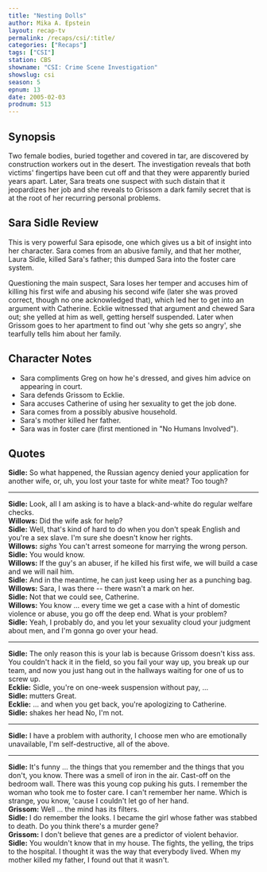 ```yaml
---
title: "Nesting Dolls"
author: Mika A. Epstein
layout: recap-tv
permalink: /recaps/csi/:title/
categories: ["Recaps"]
tags: ["CSI"]
station: CBS
showname: "CSI: Crime Scene Investigation"
showslug: csi
season: 5  
epnum: 13
date: 2005-02-03
prodnum: 513 
---
```


## Synopsis

Two female bodies, buried together and covered in tar, are discovered by construction workers out in the desert. The investigation reveals that both victims' fingertips have been cut off and that they were apparently buried years apart. Later, Sara treats one suspect with such distain that it jeopardizes her job and she reveals to Grissom a dark family secret that is at the root of her recurring personal problems.

## Sara Sidle Review

This is very powerful Sara episode, one which gives us a bit of insight into her character. Sara comes from an abusive family, and that her mother, Laura Sidle, killed Sara's father; this dumped Sara into the foster care system.

Questioning the main suspect, Sara loses her temper and accuses him of killing his first wife and abusing his second wife (later she was proved correct, though no one acknowledged that), which led her to get into an argument with Catherine. Ecklie witnessed that argument and chewed Sara out; she yelled at him as well, getting herself suspended. Later when Grissom goes to her apartment to find out 'why she gets so angry', she tearfully tells him about her family.

## Character Notes

* Sara compliments Greg on how he's dressed, and gives him advice on appearing in court.  
* Sara defends Grissom to Ecklie.  
* Sara accuses Catherine of using her sexuality to get the job done.  
* Sara comes from a possibly abusive household.  
* Sara's mother killed her father.  
* Sara was in foster care (first mentioned in "No Humans Involved").

## Quotes

**Sidle:** So what happened, the Russian agency denied your application for another wife, or, uh, you lost your taste for white meat? Too tough?  

- - -

**Sidle:** Look, all I am asking is to have a black-and-white do regular welfare checks.  
**Willows:** Did the wife ask for help?  
**Sidle:** Well, that's kind of hard to do when you don't speak English and you're a sex slave. I'm sure she doesn't know her rights.  
**Willows:** _sighs_ You can't arrest someone for marrying the wrong person.  
**Sidle:** You would know.  
**Willows:** If the guy's an abuser, if he killed his first wife, we will build a case and we will nail him.  
**Sidle:** And in the meantime, he can just keep using her as a punching bag.  
**Willows:** Sara, I was there -- there wasn't a mark on her.  
**Sidle:** Not that we could see, Catherine.  
**Willows:** You know ... every time we get a case with a hint of domestic violence or abuse, you go off the deep end. What is your problem?  
**Sidle:** Yeah, I probably do, and you let your sexuality cloud your judgment about men, and I'm gonna go over your head.  

- - -

**Sidle:** The only reason this is your lab is because Grissom doesn't kiss ass. You couldn't hack it in the field, so you fail your way up, you break up our team, and now you just hang out in the hallways waiting for one of us to screw up.  
**Ecklie:** Sidle, you're on one-week suspension without pay, ...  
**Sidle:** mutters Great.  
**Ecklie:** ... and when you get back, you're apologizing to Catherine.  
**Sidle:** shakes her head No, I'm not.  

- - -

**Sidle:** I have a problem with authority, I choose men who are emotionally unavailable, I'm self-destructive, all of the above.

- - -

**Sidle:** It's funny ... the things that you remember and the things that you don't, you know. There was a smell of iron in the air. Cast-off on the bedroom wall. There was this young cop puking his guts. I remember the woman who took me to foster care. I can't remember her name. Which is strange, you know, 'cause I couldn't let go of her hand.  
**Grissom:** Well ... the mind has its filters.  
**Sidle:** I do remember the looks. I became the girl whose father was stabbed to death. Do you think there's a murder gene?  
**Grissom:** I don't believe that genes are a predictor of violent behavior.  
**Sidle:** You wouldn't know that in my house. The fights, the yelling, the trips to the hospital. I thought it was the way that everybody lived. When my mother killed my father, I found out that it wasn't.